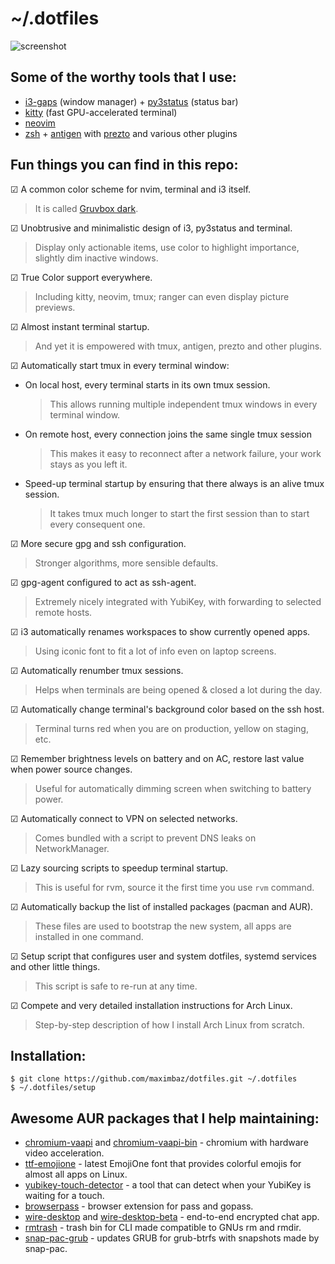 # ~/.dotfiles

![screenshot](https://user-images.githubusercontent.com/1177900/33524775-24237df6-d823-11e7-88d0-2f28b0de3b41.png)

## Some of the worthy tools that I use:

- [i3-gaps](https://github.com/Airblader/i3) (window manager) + [py3status](https://github.com/ultrabug/py3status) (status bar)
- [kitty](https://github.com/kovidgoyal/kitty) (fast GPU-accelerated terminal)
- [neovim](https://github.com/neovim/neovim)
- [zsh](https://www.zsh.org) + [antigen](https://github.com/zsh-users/antigen) with [prezto](https://github.com/sorin-ionescu/prezto) and various other plugins

## Fun things you can find in this repo:

☑ A common color scheme for nvim, terminal and i3 itself.

> It is called [Gruvbox dark](https://github.com/morhetz/gruvbox).

☑ Unobtrusive and minimalistic design of i3, py3status and terminal.

> Display only actionable items, use color to highlight importance, slightly dim inactive windows.

☑ True Color support everywhere.

> Including kitty, neovim, tmux; ranger can even display picture previews.

☑ Almost instant terminal startup.

> And yet it is empowered with tmux, antigen, prezto and other plugins.

☑ Automatically start tmux in every terminal window:

- On local host, every terminal starts in its own tmux session.
  > This allows running multiple independent tmux windows in every terminal window.
- On remote host, every connection joins the same single tmux session
  > This makes it easy to reconnect after a network failure, your work stays as you left it.
- Speed-up terminal startup by ensuring that there always is an alive tmux session.
  > It takes tmux much longer to start the first session than to start every consequent one.

☑ More secure gpg and ssh configuration.

> Stronger algorithms, more sensible defaults.

☑ gpg-agent configured to act as ssh-agent.

> Extremely nicely integrated with YubiKey, with forwarding to selected remote hosts.

☑ i3 automatically renames workspaces to show currently opened apps.

> Using iconic font to fit a lot of info even on laptop screens.

☑ Automatically renumber tmux sessions.

> Helps when terminals are being opened & closed a lot during the day.

☑ Automatically change terminal's background color based on the ssh host.

> Terminal turns red when you are on production, yellow on staging, etc.

☑ Remember brightness levels on battery and on AC, restore last value when power source changes.

> Useful for automatically dimming screen when switching to battery power.

☑ Automatically connect to VPN on selected networks.

> Comes bundled with a script to prevent DNS leaks on NetworkManager.

☑ Lazy sourcing scripts to speedup terminal startup.

> This is useful for rvm, source it the first time you use `rvm` command.

☑ Automatically backup the list of installed packages (pacman and AUR).

> These files are used to bootstrap the new system, all apps are installed in one command.

☑ Setup script that configures user and system dotfiles, systemd services and other little things.

> This script is safe to re-run at any time.

☑ Compete and very detailed installation instructions for Arch Linux.

> Step-by-step description of how I install Arch Linux from scratch.

## Installation:

```
$ git clone https://github.com/maximbaz/dotfiles.git ~/.dotfiles
$ ~/.dotfiles/setup
```

## Awesome AUR packages that I help maintaining:

- [chromium-vaapi](https://aur.archlinux.org/packages/chromium-vaapi) and [chromium-vaapi-bin](https://aur.archlinux.org/packages/chromium-vaapi-bin) - chromium with hardware video acceleration.
- [ttf-emojione](https://aur.archlinux.org/packages/ttf-emojione) - latest EmojiOne font that provides colorful emojis for almost all apps on Linux.
- [yubikey-touch-detector](https://aur.archlinux.org/packages/yubikey-touch-detector) - a tool that can detect when your YubiKey is waiting for a touch.
- [browserpass](https://aur.archlinux.org/packages/browserpass) - browser extension for pass and gopass.
- [wire-desktop](https://aur.archlinux.org/packages/wire-desktop) and [wire-desktop-beta](https://aur.archlinux.org/packages/wire-desktop-beta) - end-to-end encrypted chat app.
- [rmtrash](https://aur.archlinux.org/packages/rmtrash) - trash bin for CLI made compatible to GNUs rm and rmdir.
- [snap-pac-grub](https://aur.archlinux.org/packages/snap-pac-grub) - updates GRUB for grub-btrfs with snapshots made by snap-pac.

